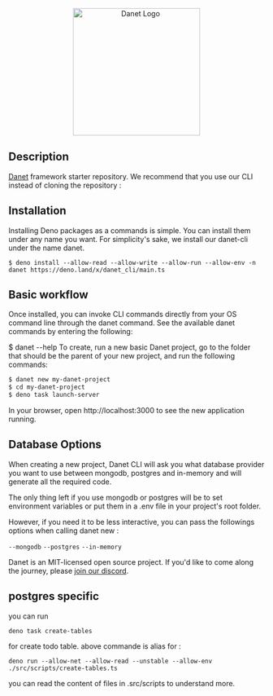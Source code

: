 <p align="center">
   <img src="https://user-images.githubusercontent.com/38007824/205580360-fa032554-5e9e-4266-8ec9-c78ca9a233bc.svg" width="250" alt="Danet Logo" />
</p>

## Description

[Danet](https://github.com/savory/danet) framework starter repository. We
recommend that you use our CLI instead of cloning the repository :

## Installation

Installing Deno packages as a commands is simple. You can install them under any
name you want. For simplicity's sake, we install our danet-cli under the name
danet.

`$ deno install --allow-read --allow-write --allow-run --allow-env -n danet https://deno.land/x/danet_cli/main.ts`

## Basic workflow

Once installed, you can invoke CLI commands directly from your OS command line
through the danet command. See the available danet commands by entering the
following:

$ danet --help To create, run a new basic Danet project, go to the folder that
should be the parent of your new project, and run the following commands:

```bash
$ danet new my-danet-project
$ cd my-danet-project
$ deno task launch-server
```

In your browser, open http://localhost:3000 to see the new application running.

## Database Options

When creating a new project, Danet CLI will ask you what database provider you
want to use between mongodb, postgres and in-memory and will generate all the
required code.

The only thing left if you use mongodb or postgres will be to set environment
variables or put them in a .env file in your project's root folder.

However, if you need it to be less interactive, you can pass the followings
options when calling danet new :

`--mongodb` `--postgres` `--in-memory`

Danet is an MIT-licensed open source project. If you'd like to come along the
journey, please [join our discord](https://discord.gg/Q7ZHuDPgjA).

## postgres specific

you can run

```
deno task create-tables
```

for create todo table. above commande is alias for :

```
deno run --allow-net --allow-read --unstable --allow-env ./src/scripts/create-tables.ts
```

you can read the content of files in .src/scripts to understand more.
